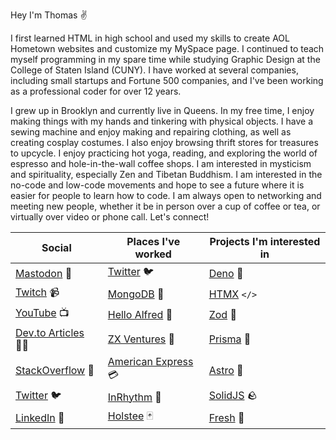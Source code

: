 Hey I'm Thomas ✌️

I first learned HTML in high school and used my skills to create AOL Hometown websites and customize my MySpace page. I continued to teach myself programming in my spare time while studying Graphic Design at the College of Staten Island (CUNY). I have worked at several companies, including small startups and Fortune 500 companies, and I've been working as a professional coder for over 12 years.

I grew up in Brooklyn and currently live in Queens. In my free time, I enjoy making things with my hands and tinkering with physical objects. I have a sewing machine and enjoy making and repairing clothing, as well as creating cosplay costumes. I also enjoy browsing thrift stores for treasures to upcycle. I enjoy practicing hot yoga, reading, and exploring the world of espresso and hole-in-the-wall coffee shops. I am interested in mysticism and spirituality, especially Zen and Tibetan Buddhism. I am interested in the no-code and low-code movements and hope to see a future where it is easier for people to learn how to code. I am always open to networking and meeting new people, whether it be in person over a cup of coffee or tea, or virtually over video or phone call. Let's connect!

| Social                                              | Places I've worked                                      | Projects I'm interested in             |
|-----------------------------------------------------|---------------------------------------------------------|----------------------------------------|
| [Mastodon](https://indieweb.social/@thomasreggi) 🐘 | [Twitter](https://twitter.com/) 🐦                      | [Deno](https://deno.land/) 🦕          |
| [Twitch](http://twitch.com/thomasreggi) 📹          | [MongoDB](https://www.mongodb.com/) 🍃                  | [HTMX](https://htmx.org) `</>`         |
| [YouTube](https://youtube.com/thomasreggi) 📺       | [Hello Alfred](https://www.helloalfred.com/) 🦇         | [Zod](https://zod.dev/) 🔻             |
| [Dev.to Articles](https://dev.to/reggi) 🧑‍💻          | [ZX Ventures](https://zx-ventures.com/) 🍺              | [Prisma](https://www.prisma.io/) 🌈    |
| [StackOverflow](http://stackoverflow.reggi.com) 🥞  | [American Express](https://www.americanexpress.com/) 💳 | [Astro](https://astro.build/) 🚀       |
| [Twitter](http://twitter.reggi.com) 🐦              | [InRhythm](https://www.inrhythm.com/) 🍊                | [SolidJS](https://www.solidjs.com/) 🪨 |
| [LinkedIn](http://linkedin.reggi.com) 🔗            | [Holstee](https://www.holstee.com/) 🃏                  | [Fresh](https://fresh.deno.dev/) 🍋    |
